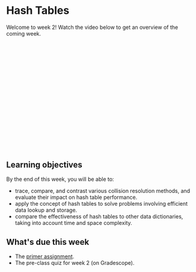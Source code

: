 # Hash Tables

Welcome to week 2! Watch the video below to get an overview of the coming week.

<div
  style="position: relative; padding-bottom: 56.25%; height: 0;">
  <iframe
    src=""
    title="YouTube video player"
    frameborder="0"
    allow="accelerometer; autoplay; clipboard-write; encrypted-media; gyroscope; picture-in-picture"
    allowfullscreen
    style="position: absolute; top: 0; left: 0; width: 100%; height: 100%;">
  </iframe>
</div>

## Learning objectives

By the end of this week, you will be able to:

- trace, compare, and contrast various collision resolution methods, and evaluate their impact on hash table performance.
- apply the concept of hash tables to solve problems involving efficient data lookup and storage.
- compare the effectiveness of hash tables to other data dictionaries, taking into account time and space complexity.

## What's due this week

- The [primer assignment](/lessons/week-01/primer.html).
- The pre-class quiz for week 2 (on Gradescope).
